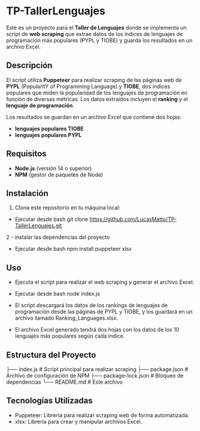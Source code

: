 # TP-TallerLenguajes

Este es un proyecto para el **Taller de Lenguajes** donde se implementa un script de **web scraping** que extrae datos de los índices 
de lenguajes de programación más populares (PYPL y TIOBE) y guarda los resultados en un archivo Excel.

## Descripción

El script utiliza **Puppeteer** para realizar scraping de las páginas web de **PYPL** (PopularitY of Programming Language) y **TIOBE**,
 dos índices populares que miden la popularidad de los lenguajes de programación en función de diversas métricas. Los datos extraídos incluyen el **ranking** y el **lenguaje de programación**.

Los resultados se guardan en un archivo Excel que contiene dos hojas:
- **lenguajes populares TIOBE**
- **lenguajes populares PYPL**

## Requisitos

- **Node.js** (versión 14 o superior)
- **NPM** (gestor de paquetes de Node)

## Instalación

1. Clona este repositorio en tu máquina local:
  - Ejecutar desde bash
    git clone https://github.com/LucasMatto/TP-TallerLenguajes.git

2 - instalar las dependencias del proyecto
   - Ejecutar desde bash
     npm install puppeteer xlsx

## Uso
 - Ejecuta el script para realizar el web scraping y generar el archivo Excel:
 - Ejecutar desde bash
   node index.js

 - El script descargará los datos de los rankings de lenguajes de programación desde las páginas de PYPL y TIOBE, y los guardará en un archivo llamado Ranking_Languages.xlsx.

 - El archivo Excel generado tendrá dos hojas con los datos de los 10 lenguajes más populares según cada índice.

 ## Estructura del Proyecto

   ├── index.js          # Script principal para realizar scraping
   ├── package.json      # Archivo de configuración de NPM
   ├── package-lock.json # Bloqueo de dependencias
   └── README.md         # Este archivo

 ## Tecnologías Utilizadas

 - Puppeteer: Librería para realizar scraping web de forma automatizada.
 - xlsx: Librería para crear y manipular archivos Excel.
